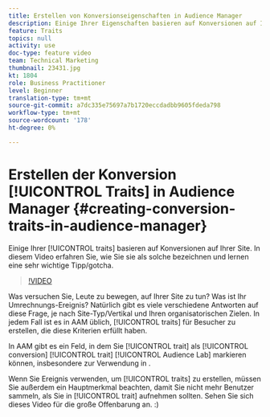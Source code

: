 ```yaml
---
title: Erstellen von Konversionseigenschaften in Audience Manager
description: Einige Ihrer Eigenschaften basieren auf Konversionen auf Ihrer Site. In diesem Video erfahren Sie, wie Sie sie als solche bezeichnen und lernen eine sehr wichtige Tipp/gotcha.
feature: Traits
topics: null
activity: use
doc-type: feature video
team: Technical Marketing
thumbnail: 23431.jpg
kt: 1804
role: Business Practitioner
level: Beginner
translation-type: tm+mt
source-git-commit: a7dc335e75697a7b1720eccdadbb9605fdeda798
workflow-type: tm+mt
source-wordcount: '178'
ht-degree: 0%

---
```



# Erstellen der Konversion [!UICONTROL Traits] in Audience Manager {#creating-conversion-traits-in-audience-manager}

Einige Ihrer [!UICONTROL traits] basieren auf Konversionen auf Ihrer Site. In diesem Video erfahren Sie, wie Sie sie als solche bezeichnen und lernen eine sehr wichtige Tipp/gotcha.

>[!VIDEO](https://video.tv.adobe.com/v/23431/?quality=12)

Was versuchen Sie, Leute zu bewegen, auf Ihrer Site zu tun? Was ist Ihr Umrechnungs-Ereignis? Natürlich gibt es viele verschiedene Antworten auf diese Frage, je nach Site-Typ/Vertikal und Ihren organisatorischen Zielen. In jedem Fall ist es in AAM üblich, [!UICONTROL traits] für Besucher zu erstellen, die diese Kriterien erfüllt haben.

In AAM gibt es ein Feld, in dem Sie [!UICONTROL trait] als [!UICONTROL conversion] [!UICONTROL trait] [!UICONTROL Audience Lab] markieren können, insbesondere zur Verwendung in .

Wenn Sie Ereignis verwenden, um [!UICONTROL traits] zu erstellen, müssen Sie außerdem ein Hauptmerkmal beachten, damit Sie nicht mehr Benutzer sammeln, als Sie in [!UICONTROL trait] aufnehmen sollten. Sehen Sie sich dieses Video für die große Offenbarung an. :)
